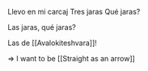 Llevo en mi carcaj
Tres jaras
Qué jaras?

Las jaras,
    qué jaras?

Las de [[Avalokiteshvara]]!

=> I want to be [[Straight as an arrow]]
